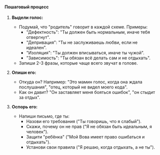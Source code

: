 #### Пошаговый процесс

1. **Выдели голос:**
    - Подумай, что "родитель" говорит в каждой схеме. Примеры:
        - "Дефектность": "Ты должен быть нормальным, иначе тебя отвергнут".
        - "Депривация": "Ты не заслуживаешь любви, если не идеален".
        - "Изоляция": "Ты должен вписываться, иначе ты чужой".
        - "Зависимость": "Ты обязан всё делать сам и не отдыхать".
    - Запиши 2-3 фразы, которые чаще всего звучат в голове.

2. **Опиши его:**
    - Откуда он? Например: "Это мамин голос, когда она ждала послушания", "отец, который не видел моего кода".
    - Как он давит? "Он заставляет меня бояться ошибок", "он стыдит за отдых".

3. **Оспорь его:**
    - Напиши письмо, где ты:
        - Назови его требования ("Ты говоришь, что я слабый").
        - Скажи, почему он не прав ("Я не обязан быть идеальным, я человек").
        - Защити "ребёнка" ("Мой Вова имеет право ошибаться и отдыхать").
        - Установи свои правила ("Я решаю, когда отдыхать, а не ты").
